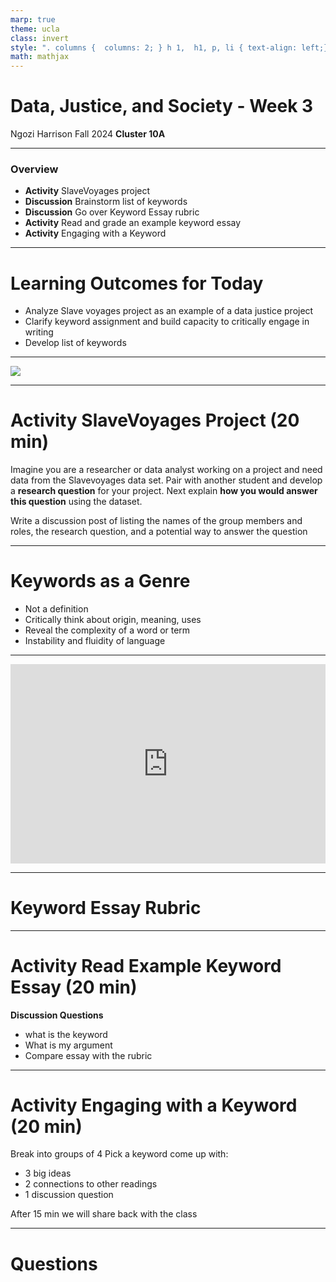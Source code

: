 ```yaml
---
marp: true
theme: ucla
class: invert
style: ". columns {  columns: 2; } h 1,  h1, p, li { text-align: left;} p { font-weight: lighter;} /*li {color: #e0def4 ;}*/"
math: mathjax
---
```


# Data, Justice, and Society - Week 3

Ngozi Harrison
Fall 2024
**Cluster 10A**  

---
### Overview
- **Activity** SlaveVoyages project
- **Discussion** Brainstorm list of keywords
- **Discussion** Go over Keyword Essay rubric
- **Activity** Read and grade an example keyword essay
- **Activity** Engaging with a Keyword

---
# Learning Outcomes for Today
- Analyze Slave voyages project as an example of a data justice project
- Clarify keyword assignment and build capacity to critically engage in writing
- Develop list of keywords

---

![](../../../../../Files/Pasted%20image%2020241014114540.png)


---
# Activity SlaveVoyages Project (20 min)
Imagine you are a researcher or data analyst working on a project and need data from the Slavevoyages data set. Pair with another student and develop a **research question** for your project. Next explain **how you would answer this question** using the dataset.

Write  a discussion post of listing the names of the group members and roles, the research question, and a potential way to answer the question

---

# Keywords as a Genre
- Not a definition
- Critically think about origin, meaning, uses
- Reveal the complexity of a word or term
- Instability and fluidity of language 

<!--A keyword is not a definition, when we think about keywords we are attempting to think critically about the origin, meaning, and uses of a work. In this class we are -->


---

<div style='position: relative; padding-bottom: 56.25%; padding-top: 35px; height: 0; overflow: hidden;'><iframe sandbox='allow-scripts allow-same-origin allow-presentation' allowfullscreen='true' allowtransparency='true' frameborder='0' height='315' src='https://www.mentimeter.com/app/presentation/n/blyw62s3gm4ug6kvyh1awbt2ddhkiaqg/embed' style='position: absolute; top: 0; left: 0; width: 100%; height: 100%;' width='420'></iframe></div>

---
# Keyword Essay Rubric


---
# Activity Read Example Keyword Essay (20 min)
 
 **Discussion Questions**
 - what is the keyword
- What is my argument 
- Compare essay with the rubric

---
# Activity Engaging with a Keyword (20 min)
Break into groups of 4
Pick a keyword
come up with:
- 3 big ideas
- 2 connections to other readings
- 1 discussion question

After 15 min we will share back with the class

---
# Questions

